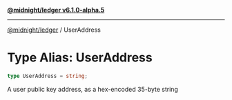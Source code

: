[**@midnight/ledger v6.1.0-alpha.5**](../README.md)

***

[@midnight/ledger](../globals.md) / UserAddress

# Type Alias: UserAddress

```ts
type UserAddress = string;
```

A user public key address, as a hex-encoded 35-byte string
